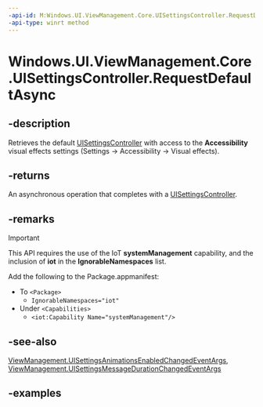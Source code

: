 ```yaml
---
-api-id: M:Windows.UI.ViewManagement.Core.UISettingsController.RequestDefaultAsync
-api-type: winrt method
---
```


<!-- Method syntax.
public IAsyncOperation<UISettingsController> UISettingsController.RequestDefaultAsync()
-->

# Windows.UI.ViewManagement.Core.UISettingsController.RequestDefaultAsync

## -description

Retrieves the default [UISettingsController](uisettingscontroller.md) with access to the **Accessibility** visual effects settings (Settings -> Accessibility -> Visual effects).

## -returns

An asynchronous operation that completes with a [UISettingsController](uisettingscontroller.md).

## -remarks

> [!IMPORTANT]
> This API requires the use of the IoT **systemManagement** capability, and the inclusion of **iot** in the **IgnorableNamespaces** list.
>
> Add the following to the Package.appmanifest:
>
> - To `<Package>`
>   - `IgnorableNamespaces="iot"`
> - Under `<Capabilities>`
>   - `<iot:Capability Name="systemManagement"/>`

## -see-also

[ViewManagement.UISettingsAnimationsEnabledChangedEventArgs](../windows.ui.viewmanagement/uisettingsanimationsenabledchangedeventargs.md), [ViewManagement.UISettingsMessageDurationChangedEventArgs](../windows.ui.viewmanagement/uisettingsmessagedurationchangedeventargs.md)

## -examples
